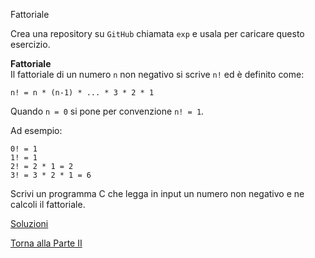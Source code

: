 Fattoriale



Crea una repository su `GitHub` chiamata `exp`
e usala per caricare questo esercizio.

**Fattoriale**<br>
Il fattoriale di un numero `n` non negativo si scrive `n!` ed è definito
come:

```
n! = n * (n-1) * ... * 3 * 2 * 1
```

Quando `n = 0` si pone per convenzione `n! = 1`.

Ad esempio:

```
0! = 1
1! = 1
2! = 2 * 1 = 2
3! = 3 * 2 * 1 = 6
```

Scrivi un programma C che legga in input un numero non negativo e ne calcoli
il fattoriale.

<a href="https://github.com/FabioZTessitore/laboratorio/tree/master/esercizi/part-ii/math">Soluzioni</a>

<a href="/activities/2">Torna alla Parte II</a>
